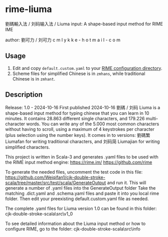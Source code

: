 # rime-liuma
劉碼輸入法 / 刘码输入法 / Liuma input: A shape-based input method for RIME IME

author: 劉可力 / 刘可力 c m l y k k e - h o t m a i l - c o m

## Usage
1. Edit and copy `default.custom.yaml` to your [RIME configuration directory](https://github.com/rime/home/wiki/RimeWithSchemata#rime-%E4%B8%AD%E7%9A%84%E6%95%B8%E6%93%9A%E6%96%87%E4%BB%B6%E5%88%86%E4%BD%88%E5%8F%8A%E4%BD%9C%E7%94%A8).
2. Scheme files for simplified Chinese is in `zmhans`, while traditional Chinese is in `zmhant`.

## Description
Release: 1.0 - 2024-10-16
First published 2024-10-16
劉碼 / 刘码 Liuma is a shape-based input method for typing chinese that you can learn in 10 minutes.
It contains 28.863 different single characters, and 179.226 multi-character words.
You can write any of the 5.000 most common characters without having to scroll,
using a maximum of 4 keystrokes per character (plus selection using the number keys).
It comes in to versions:
劉碼繁 Liumafan for writing traditional characters, and
刘码简 Liumajian for writing simplified characters.

This project is written in Scala-3 and generates .yaml files to be used with the 
RIME input method engine: 
https://rime.im/
https://github.com/rime

To generate the needed files, uncomment the 
test code in this file:
https://github.com/Weiqifan1/cjk-double-stroke-scala/tree/master/src/test/scala/GenerateOutput
and run it. 
This will generate a number of .yaml files into the GenerateOutput folder
Take the matching .dict.yaml and .schema.yaml files and paste it 
into you local rime folder. Then edit your preexisting default.custom.yaml
file as needed.

The complete .yaml files for Liuma version 1.0 can be found in this folder:
cjk-double-stroke-scala\src\v1_0

To see detailed information about the Liuma input method or how to configure RIME, 
go to the folder:
cjk-double-stroke-scala\src\info
